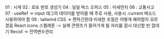 01 : 시계
02 : 로또 번호 생성기
04 : 일일 박스 오피스
05 : 미세먼지
06 : 교통사고
07 : useRef -> input 태그의 데이터를 받아올 때 주로 사용, 사용시 .current 메소드 사용하여야 함
08 : tailwind CSS -> 편하긴한데 미세한 조절은 어떻게 해야할지 모르겠음
     React icons
     스켈레톤 -> 실제 콘텐츠가 들어가게 될 자리를 잠시 대신할 빈 껍데기
     Recoil -> 전역변수관리
